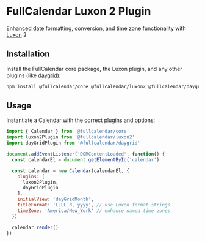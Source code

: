 
# FullCalendar Luxon 2 Plugin

Enhanced date formatting, conversion, and time zone functionality with [Luxon](https://moment.github.io/luxon/) 2

## Installation

Install the FullCalendar core package, the Luxon plugin, and any other plugins (like [daygrid](https://fullcalendar.io/docs/month-view)):

```sh
npm install @fullcalendar/core @fullcalendar/luxon2 @fullcalendar/daygrid
```

## Usage

Instantiate a Calendar with the correct plugins and options:

```js
import { Calendar } from '@fullcalendar/core'
import luxon2Plugin from '@fullcalendar/luxon2'
import dayGridPlugin from '@fullcalendar/daygrid'

document.addEventListener('DOMContentLoaded', function() {
  const calendarEl = document.getElementById('calendar')

  const calendar = new Calendar(calendarEl, {
    plugins: [
      luxon2Plugin,
      dayGridPlugin
    ],
    initialView: 'dayGridMonth',
    titleFormat: 'LLLL d, yyyy', // use Luxon format strings
    timeZone: 'America/New_York' // enhance named time zones
  })

  calendar.render()
})
```

